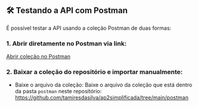 ## 🛠 Testando a API com Postman
É possível testar a API usando a coleção Postman de duas formas:

### 1. Abrir diretamente no Postman via link:
[Abrir coleção no Postman](https://www.postman.com/tamires-2532070/ap2tamires/collection/u4d64k8/ap2tamires?action=share&creator=44733009)

### 2. Baixar a coleção do repositório e importar manualmente:
- Baixe o arquivo da coleção: 
Baixe o arquivo da coleção que está dentro da pasta `postman` neste repositório: https://github.com/tamiresdasilva/ap2simplificada/tree/main/postman
